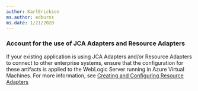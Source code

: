 ```yaml
---
author: KarlErickson
ms.author: edburns
ms.date: 1/21/2020
---
```


### Account for the use of JCA Adapters and Resource Adapters

If your existing application is using JCA Adapters and/or Resource Adapters to connect to other enterprise systems, ensure that the configuration for these artifacts is applied to the WebLogic Server running in Azure Virtual Machines. For more information, see [Creating and Configuring Resource Adapters](https://docs.oracle.com/middleware/12213/wls/ADAPT/creating.htm)
